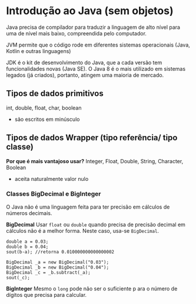 # Introdução ao Java (sem objetos)

Java precisa de compilador para traduzir a linguagem de alto nível para uma de nível mais baixo, compreendida pelo computador.

JVM permite que o código rode em diferentes sistemas operacionais (Java, Kotlin e outras linguagens)

JDK é o kit de desenvolvimento do Java, que a cada versão tem funcionalidades novas (Java SE). O Java 8 é o mais utilizado em sistemas legados (já criados), portanto, atingem uma maioria de mercado.

## Tipos de dados primitivos
int, double, float, char, boolean
- são escritos em minúsculo

## Tipos de dados Wrapper (tipo referência/ tipo classe)

**Por que é mais vantajoso usar?**
Integer, Float, Double, String, Character, Boolean
- aceita naturalmente valor nulo

### Classes BigDecimal e BigInteger
O Java não é uma linguagem feita para ter precisão em cálculos de números decimais. 

**BigDecimal**
Usar `float` ou `double` quando precisa de precisão decimal em cálculos não é a melhor forma. Neste caso, usa-se `BigDecimal`.

```
double a = 0.03;
double b = 0.04;
sout(b-a); //retorna 0.010000000000000002

BigDecimal _a = new BigDecimal("0.03");
BigDecimal _b = new BigDecimal("0.04");
BigDecimal _c = _b.subtract(_a);
sout(_c);
```

**BigInteger**
Mesmo o `long` pode não ser o suficiente p ara o número de dígitos que precisa para calcular.

